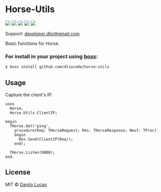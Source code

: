# Horse-Utils

![](https://img.shields.io/github/stars/dliocode/horse-utils.svg) ![](https://img.shields.io/github/forks/dliocode/horse-utils.svg) ![](https://img.shields.io/github/tag/dliocode/horse-utils.svg) ![](https://img.shields.io/github/release/dliocode/horse-utils.svg) ![](https://img.shields.io/github/issues/dliocode/horse-utils.svg)

Support: developer.dlio@gmail.com

Basic functions for Horse. 

### For install in your project using [boss](https://github.com/HashLoad/boss):
``` sh
$ boss install github.com/dliocode/horse-utils
```

## Usage

Capture the client's IP: 

```delphi
uses
  Horse,
  Horse.Utils.ClientIP;

begin
  THorse.Get('ping',
    procedure(Req: THorseRequest; Res: THorseResponse; Next: TProc)
    begin
      Res.Send(ClientIP(Req));
    end);

  THorse.Listen(9000);
end.
```

## License

MIT © [Danilo Lucas](https://github.com/dliocode/)
